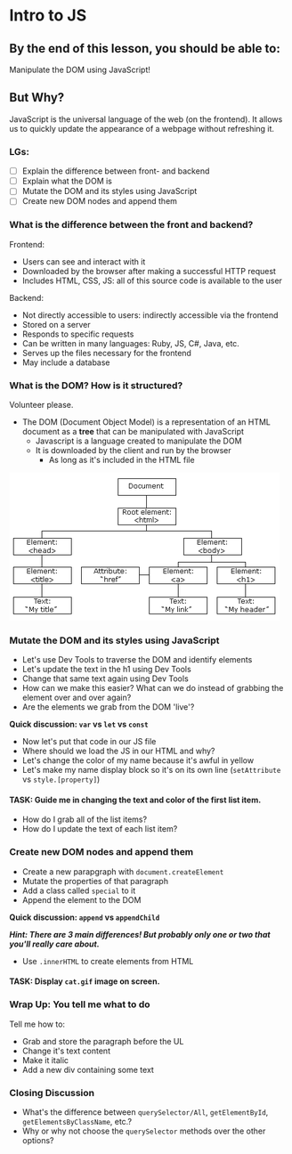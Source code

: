 # Intro to JS

## By the end of this lesson, you should be able to:
Manipulate the DOM using JavaScript!

## But Why?
JavaScript is the universal language of the web (on the frontend). It allows us to quickly update the appearance of a webpage without refreshing it.

### LGs:
- [ ] Explain the difference between front- and backend
- [ ] Explain what the DOM is
- [ ] Mutate the DOM and its styles using JavaScript
- [ ] Create new DOM nodes and append them

### What is the difference between the front and backend?
Frontend:
* Users can see and interact with it
* Downloaded by the browser after making a successful HTTP request
* Includes HTML, CSS, JS: all of this source code is available to the user

Backend:
* Not directly accessible to users: indirectly accessible via the frontend
* Stored on a server
* Responds to specific requests
* Can be written in many languages: Ruby, JS, C#, Java, etc.
* Serves up the files necessary for the frontend
* May include a database

### What is the DOM? How is it structured?
Volunteer please.

- The DOM (Document Object Model) is a representation of an HTML document as a **tree** that can be manipulated with JavaScript
  - Javascript is a language created to manipulate the DOM
  - It is downloaded by the client and run by the browser
      - As long as it's included in the HTML file

![](pic_htmltree.gif)

### Mutate the DOM and its styles using JavaScript
- Let's use Dev Tools to traverse the DOM and identify elements
- Let's update the text in the h1 using Dev Tools
- Change that same text again using Dev Tools
- How can we make this easier? What can we do instead of grabbing the element over and over again?
- Are the elements we grab from the DOM 'live'?

**Quick discussion: `var` vs `let` vs `const`**

- Now let's put that code in our JS file
- Where should we load the JS in our HTML and why?
- Let's change the color of my name because it's awful in yellow
- Let's make my name display block so it's on its own line (`setAttribute` vs `style.[property]`)

#### TASK: Guide me in changing the text and color of the first list item.

- How do I grab all of the list items?
- How do I update the text of each list item?


### Create new DOM nodes and append them
- Create a new parapgraph with `document.createElement`
- Mutate the properties of that paragraph
- Add a class called `special` to it
- Append the element to the DOM

**Quick discussion: `append` vs `appendChild`**

***Hint: There are 3 main differences! But probably only one or two that you'll really care about.***

- Use `.innerHTML` to create elements from HTML

#### TASK: Display `cat.gif` image on screen.

### Wrap Up: You tell me what to do
Tell me how to:
- Grab and store the paragraph before the UL
- Change it's text content
- Make it italic
- Add a new div containing some text

### Closing Discussion
- What's the difference between `querySelector/All`, `getElementById`, `getElementsByClassName`, etc.?
- Why or why not choose the `querySelector` methods over the other options?
